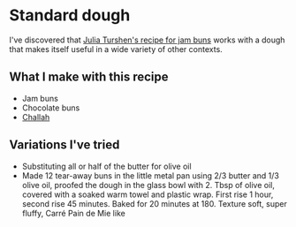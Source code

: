 ---
---

# Standard dough
I've discovered that [Julia Turshen's recipe for jam buns](https://www.epicurious.com/recipes/food/views/raspberry-jam-buns-creme-fraiche-frosting) works with a dough that makes itself useful in a wide variety of other contexts. 

## What I make with this recipe
- Jam buns
- Chocolate buns
- [Challah](/challah)

## Variations I've tried
- Substituting all or half of the butter for olive oil
- Made 12 tear-away buns in the little metal pan using 2/3 butter and 1/3 olive oil, proofed the dough in the glass bowl with 2. Tbsp of olive oil, covered with a soaked warm towel and plastic wrap. First rise 1 hour, second rise 45 minutes. Baked for 20 minutes at 180. Texture soft, super fluffy, Carré Pain de Mie like
